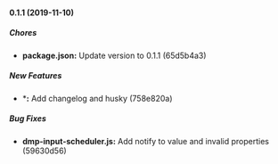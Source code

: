 #### 0.1.1 (2019-11-10)

##### Chores

* **package.json:**  Update version to 0.1.1 (65d5b4a3)

##### New Features

* ***:**  Add changelog and husky (758e820a)

##### Bug Fixes

* **dmp-input-scheduler.js:**  Add notify to value and invalid properties (59630d56)

